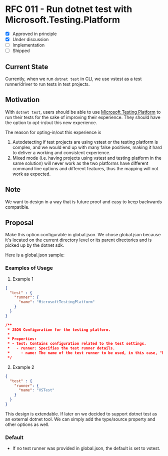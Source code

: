 # RFC 011 - Run dotnet test with Microsoft.Testing.Platform

- [x] Approved in principle
- [x] Under discussion
- [ ] Implementation
- [ ] Shipped

## Current State

Currently, when we run `dotnet test` in CLI, we use vstest as a test runner/driver to run tests in test projects.

## Motivation

With `dotnet test`, users should be able to use [Microsoft Testing Platform](https://learn.microsoft.com/en-us/dotnet/core/testing/unit-testing-platform-intro?tabs=dotnetcli#microsofttestingplatform-pillars) to run their tests for the sake of improving their experience. They should have the option to opt-in/out this new experience.

The reason for opting-in/out this experience is

1. Autodetecting if test projects are using vstest or the testing platform is complex, and we would end up with many false positives, making it hard to deliver a working and consistent experience.
2. Mixed mode (i.e. having projects using vstest and testing platform in the same solution) will never work as the two platforms have different command line options and different features, thus the mapping will not work as expected.

## Note

We want to design in a way that is future proof and easy to keep backwards compatible.

## Proposal

Make this option configurable in global.json. We chose global.json because it's located on the current directory level or its parent directories and is picked up by the dotnet sdk.

Here is a global.json sample:

### Examples of Usage

1. Example 1

```json 
{
  "test" : {	
    "runner": {
      "name": "MicrosoftTestingPlatform"
    }
  }
}

/**
 * JSON Configuration for the testing platform.
 *
 * Properties:
 * - test: Contains configuration related to the test settings.
 *   - runner: Specifies the test runner details.
 *     - name: The name of the test runner to be used, in this case, "MicrosoftTestingPlatform".
 */
```

2. Example 2

```json
{
  "test" : {	
    "runner": {
      "name": "VSTest"
    }
  }
}
```

This design is extendable. If later on we decided to support dotnet test as an external dotnet tool.
We can simply add the type/source property and other options as well.

### Default

- If no test runner was provided in global.json, the default is set to vstest.
